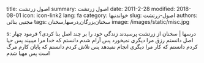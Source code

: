 title: اصول زرتشت
summary: اصول زرتشت
date: 2011-2-28
modified: 2018-08-01
icon:  icon-link2
lang: fa
category: خواندنیها
slug: اصول-زرتشت
authors: مجتبی بنائی
tags: سخنان‌بزرگان,درسها,سخنان
image: /images/static/misc.jpg

s: درسها | سخنان از زرتشت پرسیدند زندگی خود را بر چند اصل بنا كردی؟    فرمود چهار اصل    دانستم رزق مرا دیگری نمیخورد پس آرام شدم  دانستم كه خدا مرا میبیند پس حیا كردم  دانستم كه كار مرا دیگری انجام نمیدهد پس تلاش كردم  دانستم كه پایان كارم مرگ است پس مهیا شدم
